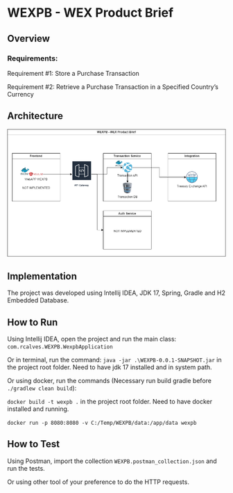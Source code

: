 # WEXPB - WEX Product Brief

## Overview
### Requirements:

Requirement #1: Store a Purchase Transaction

Requirement #2: Retrieve a Purchase Transaction in a Specified Country’s Currency

## Architecture

![Architecture](arc_wexpb.drawio.png)

## Implementation

The project was developed using Intellij IDEA, JDK 17, Spring, Gradle and H2 Embedded Database.

## How to Run

Using Intellij IDEA, open the project and run the main class: `com.rcalves.WEXPB.WexpbApplication`

Or in terminal, run the command: `java -jar .\WEXPB-0.0.1-SNAPSHOT.jar` in the project root folder. Need to have jdk 17 installed and in system path. 

Or using docker, run the commands (Necessary run build gradle before `./gradlew clean build`):

`docker build -t wexpb .` in the project root folder. Need to have docker installed and running.

`docker run -p 8080:8080 -v C:/Temp/WEXPB/data:/app/data wexpb` 

## How to Test

Using Postman, import the collection `WEXPB.postman_collection.json` and run the tests.

Or using other tool of your preference to do the HTTP requests. 